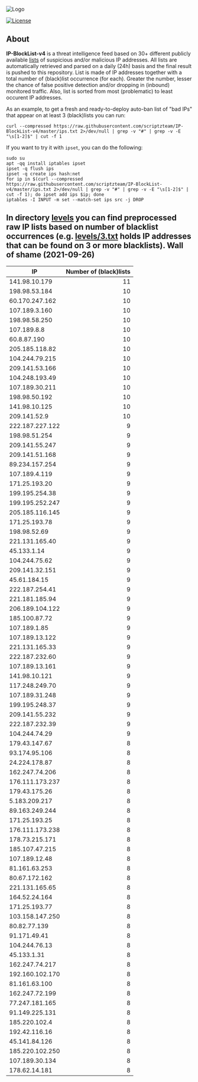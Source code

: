 ![Logo](https://i.imgur.com/PyKLAe7.png)

[![License](https://img.shields.io/badge/license-The_Unlicense-red.svg)](https://unlicense.org/)

About
----

**IP-BlockList-v4** is a threat intelligence feed based on 30+ different publicly available [lists](https://github.com/stamparm/maltrail) of suspicious and/or malicious IP addresses. All lists are automatically retrieved and parsed on a daily (24h) basis and the final result is pushed to this repository. List is made of IP addresses together with a total number of (black)list occurrence (for each). Greater the number, lesser the chance of false positive detection and/or dropping in (inbound) monitored traffic. Also, list is sorted from most (problematic) to least occurent IP addresses.

As an example, to get a fresh and ready-to-deploy auto-ban list of "bad IPs" that appear on at least 3 (black)lists you can run:

```
curl --compressed https://raw.githubusercontent.com/scriptzteam/IP-BlockList-v4/master/ips.txt 2>/dev/null | grep -v "#" | grep -v -E "\s[1-2]$" | cut -f 1
```

If you want to try it with `ipset`, you can do the following:

```
sudo su
apt -qq install iptables ipset
ipset -q flush ips
ipset -q create ips hash:net
for ip in $(curl --compressed https://raw.githubusercontent.com/scriptzteam/IP-BlockList-v4/master/ips.txt 2>/dev/null | grep -v "#" | grep -v -E "\s[1-2]$" | cut -f 1); do ipset add ips $ip; done
iptables -I INPUT -m set --match-set ips src -j DROP
```

In directory [levels](levels) you can find preprocessed raw IP lists based on number of blacklist occurrences (e.g. [levels/3.txt](levels/3.txt) holds IP addresses that can be found on 3 or more blacklists).
Wall of shame (2021-09-26)
----

|IP|Number of (black)lists|
|---|--:|
141.98.10.179|11
198.98.53.184|10
60.170.247.162|10
107.189.3.160|10
198.98.58.250|10
107.189.8.8|10
60.8.87.190|10
205.185.118.82|10
104.244.79.215|10
209.141.53.166|10
104.248.193.49|10
107.189.30.211|10
198.98.50.192|10
141.98.10.125|10
209.141.52.9|10
222.187.227.122|9
198.98.51.254|9
209.141.55.247|9
209.141.51.168|9
89.234.157.254|9
107.189.4.119|9
171.25.193.20|9
199.195.254.38|9
199.195.252.247|9
205.185.116.145|9
171.25.193.78|9
198.98.52.69|9
221.131.165.40|9
45.133.1.14|9
104.244.75.62|9
209.141.32.151|9
45.61.184.15|9
222.187.254.41|9
221.181.185.94|9
206.189.104.122|9
185.100.87.72|9
107.189.1.85|9
107.189.13.122|9
221.131.165.33|9
222.187.232.60|9
107.189.13.161|9
141.98.10.121|9
117.248.249.70|9
107.189.31.248|9
199.195.248.37|9
209.141.55.232|9
222.187.232.39|9
104.244.74.29|9
179.43.147.67|8
93.174.95.106|8
24.224.178.87|8
162.247.74.206|8
176.111.173.237|8
179.43.175.26|8
5.183.209.217|8
89.163.249.244|8
171.25.193.25|8
176.111.173.238|8
178.73.215.171|8
185.107.47.215|8
107.189.12.48|8
81.161.63.253|8
80.67.172.162|8
221.131.165.65|8
164.52.24.164|8
171.25.193.77|8
103.158.147.250|8
80.82.77.139|8
91.171.49.41|8
104.244.76.13|8
45.133.1.31|8
162.247.74.217|8
192.160.102.170|8
81.161.63.100|8
162.247.72.199|8
77.247.181.165|8
91.149.225.131|8
185.220.102.4|8
192.42.116.16|8
45.141.84.126|8
185.220.102.250|8
107.189.30.134|8
178.62.14.181|8
